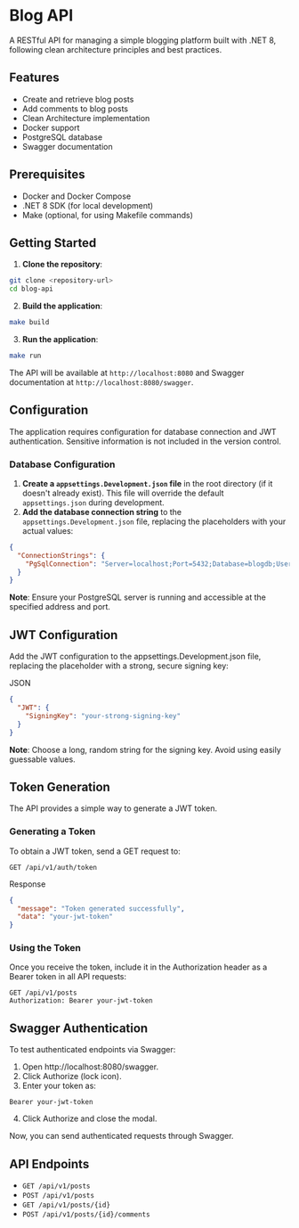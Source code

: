 # Blog API

A RESTful API for managing a simple blogging platform built with .NET 8, following clean architecture principles and best practices.

## Features

- Create and retrieve blog posts
- Add comments to blog posts
- Clean Architecture implementation
- Docker support
- PostgreSQL database
- Swagger documentation

## Prerequisites

- Docker and Docker Compose
- .NET 8 SDK (for local development)
- Make (optional, for using Makefile commands)

## Getting Started

1. **Clone the repository**:
```bash
git clone <repository-url>
cd blog-api
```

2. **Build the application**:
```bash
make build
```

3. **Run the application**:
```bash
make run
```

The API will be available at `http://localhost:8080` and Swagger documentation at `http://localhost:8080/swagger`.

## Configuration

The application requires configuration for database connection and JWT authentication. Sensitive information is not included in the version control.

### Database Configuration

1. **Create a `appsettings.Development.json` file** in the root directory (if it doesn't already exist). This file will override the default `appsettings.json` during development.
2. **Add the database connection string** to the `appsettings.Development.json` file, replacing the placeholders with your actual values:

```json
{
  "ConnectionStrings": {
    "PgSqlConnection": "Server=localhost;Port=5432;Database=blogdb;User ID=your-user-ID;Password=your-password;Pooling=true;"
  }
}
```

**Note**: Ensure your PostgreSQL server is running and accessible at the specified address and port.

## JWT Configuration
Add the JWT configuration to the appsettings.Development.json file, replacing the placeholder with a strong, secure signing key:

JSON

```json
{
  "JWT": {
    "SigningKey": "your-strong-signing-key"
  }
}
```

**Note**: Choose a long, random string for the signing key. Avoid using easily guessable values.

## Token Generation
The API provides a simple way to generate a JWT token.

### Generating a Token
To obtain a JWT token, send a GET request to:

```http
GET /api/v1/auth/token
```

Response
```json
{
  "message": "Token generated successfully",
  "data": "your-jwt-token"
}
```

### Using the Token
Once you receive the token, include it in the Authorization header as a Bearer token in all API requests:

```http
GET /api/v1/posts
Authorization: Bearer your-jwt-token
```

## Swagger Authentication
To test authenticated endpoints via Swagger:

1. Open http://localhost:8080/swagger.
2. Click Authorize (lock icon).
3. Enter your token as:

```nginx
Bearer your-jwt-token
```

4. Click Authorize and close the modal.

Now, you can send authenticated requests through Swagger.

## API Endpoints

- `GET /api/v1/posts`
- `POST /api/v1/posts`
- `GET /api/v1/posts/{id}`
- `POST /api/v1/posts/{id}/comments`

